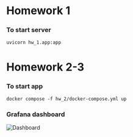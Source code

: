 # Homework 1

### To start server 
```console
uvicorn hw_1.app:app
```

# Homework 2-3

### To start app
```console
docker compose -f hw_2/docker-compose.yml up
```
### Grafana dashboard
![Dashboard](https://github.com/sleeter/hse-python-backend/raw/master/dashboard.jpg)